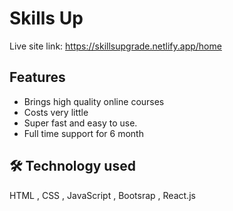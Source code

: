 # Skills Up

Live site link: https://skillsupgrade.netlify.app/home
## Features

- Brings high quality online courses
- Costs very little 
- Super fast and easy to use. 
- Full time support for 6 month

## 🛠 Technology used
HTML , CSS , JavaScript , Bootsrap , React.js 

  
